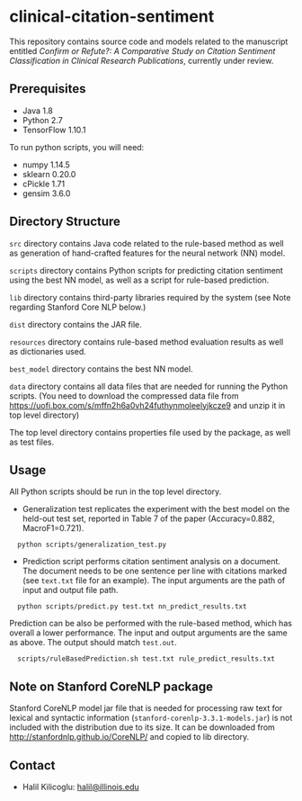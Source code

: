 # clinical-citation-sentiment
This repository contains source code and models related to the manuscript entitled *Confirm or Refute?: A Comparative Study on Citation Sentiment Classification in Clinical Research Publications*, currently under review.

## Prerequisites

- Java 1.8
- Python 2.7
- TensorFlow 1.10.1

To run python scripts, you will need:
- numpy 1.14.5
- sklearn 0.20.0
- cPickle 1.71
- gensim 3.6.0

## Directory Structure

`src` directory contains Java code related to the rule-based method as well as generation of hand-crafted features for the neural network (NN) model.

`scripts` directory contains Python scripts for predicting citation sentiment using the best NN model, as well as a script for rule-based prediction.

`lib` directory contains third-party libraries required by the system (see Note regarding Stanford Core NLP below.)

`dist` directory contains the JAR file.

`resources` directory contains rule-based method evaluation results as well as dictionaries used.

`best_model` directory contains the best NN model.

`data` directory contains all data files that are needed for running the Python scripts. (You need to download the compressed data file from <https://uofi.box.com/s/mffn2h6a0vh24futhynmoleelyjkcze9> and unzip it in top level directory)

The top level directory contains properties file used by the package, as well as test files.


## Usage

All Python scripts should be run in the top level directory.
- Generalization test replicates the experiment with the best model on the held-out test set, reported in Table 7 of the paper
  (Accuracy=0.882, MacroF1=0.721). 
  
```
  python scripts/generalization_test.py
```

- Prediction script performs citation sentiment analysis on a document. The document needs to be one sentence per line with citations marked (see `text.txt` file for an example). The input arguments are the path of input and output file path.
  
```  
  python scripts/predict.py test.txt nn_predict_results.txt
```

Prediction can be also be performed with the rule-based method, which has overall a lower performance. The input and output arguments are the same as above. The output should match `test.out`. 

```  
  scripts/ruleBasedPrediction.sh test.txt rule_predict_results.txt
```


## Note on Stanford CoreNLP package

Stanford CoreNLP model jar file that is needed for processing raw text for lexical and syntactic information (`stanford-corenlp-3.3.1-models.jar`) is
not included with the distribution due to its size. It can be downloaded from <http://stanfordnlp.github.io/CoreNLP/> and copied to lib directory.


## Contact

- Halil Kilicoglu:      [halil@illinois.edu](mailto:halil@illinois.edu)



